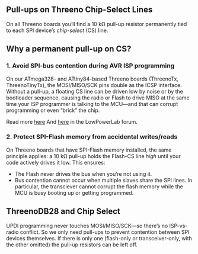 ## Pull-ups on Threeno Chip-Select Lines

On all Threeno boards you’ll find a 10 kΩ pull-up resistor permanently tied to each SPI device’s _chip-select_ (CS) line.  


## Why a permanent pull-up on CS?

### 1. Avoid SPI-bus contention during AVR ISP programming  
On our ATmega328- and ATtiny84-based Threeno boards (ThreenoTx, ThreenoTinyTx), the MOSI/MISO/SCK pins double as the ICSP interface.  Without a pull-up, a floating CS line can be driven low by noise or by the bootloader sequence, causing the radio or Flash to drive MISO at the same time your ISP programmer is talking to the MCU—and that can corrupt programming or even “brick” the chip.

Read more [here](https://lowpowerlab.com/forum/rf-range-antennas-rfm69-library/rfm69-causes-atmega328p-to-brick-in-isp-mode-(solved)/)
And [here](https://lowpowerlab.com/forum/rf-range-antennas-rfm69-library/rfm69-causes-atmega328p-to-brick-in-isp-mode-(solved)/) in the LowPowerLab forum.

### 2. Protect SPI-Flash memory from accidental writes/reads  
On Threeno boards that have SPI-Flash memory installed, the same principle applies: a 10 kΩ pull-up holds the Flash-CS line _high_ until your code actively drives it low.  This ensures:

- The Flash never drives the bus when you’re not using it.  
- Bus contention cannot occur when multiple slaves share the SPI lines. In particular, the transciever cannot corrupt the flash memory while the MCU is busy booting up or getting programmed.  

## ThreenoDB28 and Chip Select
UPDI programming never touches MOSI/MISO/SCK—so there’s no ISP-vs-radio conflict. So we only need pull-ups to prevent contention between SPI devices themselves. If there is only one (flash-only or transceiver-only, with the other omitted) the pull-up resistors can be left off.
